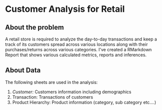 # Customer Analysis for Retail

## About the problem
A retail store is required to analyze the day-to-day transactions and keep a track of its customers spread across various locations along with their purchases/returns across various categories.
I've created a RMarkdown Report that shows various calculated metrics, reports and inferences.

## About Data
The following sheets are used in the analysis:
1. *Customer:* Customers information including demographics
2. Transaction: Transactions of customers
3. Product Hierarchy: Product information (category, sub category etc....)

